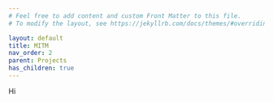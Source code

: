 ```yaml
---
# Feel free to add content and custom Front Matter to this file.
# To modify the layout, see https://jekyllrb.com/docs/themes/#overriding-theme-defaults

layout: default
title: MITM
nav_order: 2
parent: Projects
has_children: true
---
```


Hi
